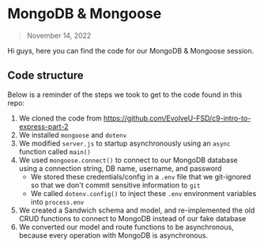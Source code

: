 # MongoDB & Mongoose

> November 14, 2022

Hi guys, here you can find the code for our MongoDB & Mongoose session.

## Code structure

Below is a reminder of the steps we took to get to the code found in this repo:

1. We cloned the code from https://github.com/EvolveU-FSD/c9-intro-to-express-part-2
1. We installed `mongoose` and `dotenv`
1. We modified `server.js` to startup asynchronously using an `async` function called `main()`
1. We used `mongoose.connect()` to connect to our MongoDB database using a connection string, DB name, username, and password
   - We stored these credentials/config in a `.env` file that we git-ignored so that we don't commit sensitive information to `git`
   - We called `dotenv.config()` to inject these `.env` environment variables into `process.env`
1. We created a Sandwich schema and model, and re-implemented the old CRUD functions to connect to MongoDB instead of our fake database
1. We converted our model and route functions to be asynchronous, because every operation with MongoDB is asynchronous.
